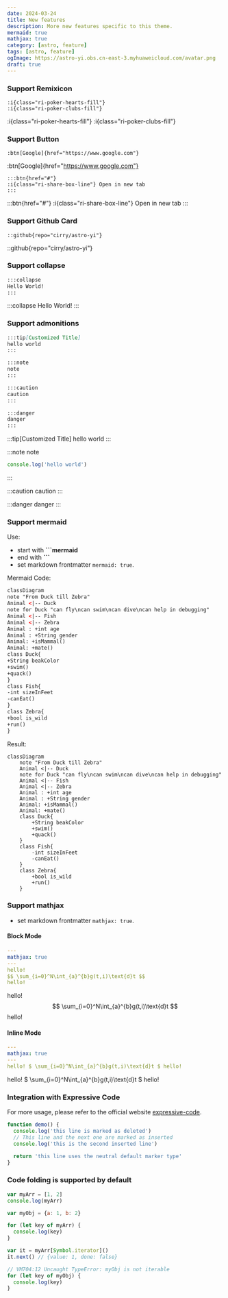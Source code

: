 ```yaml
---
date: 2024-03-24
title: New features
description: More new features specific to this theme.
mermaid: true
mathjax: true
category: [astro, feature]
tags: [astro, feature]
ogImage: https://astro-yi.obs.cn-east-3.myhuaweicloud.com/avatar.png
draft: true
---
```


### Support Remixicon

```text
:i{class="ri-poker-hearts-fill"}
:i{class="ri-poker-clubs-fill"}
```

:i{class="ri-poker-hearts-fill"}
:i{class="ri-poker-clubs-fill"}

### Support Button

```text
:btn[Google]{href="https://www.google.com"}
```

:btn[Google]{href="https://www.google.com"}

```text
:::btn{href="#"}
:i{class="ri-share-box-line"} Open in new tab
:::
```

:::btn{href="#"}
:i{class="ri-share-box-line"} Open in new tab
:::

### Support Github Card

```text
::github{repo="cirry/astro-yi"}
```

::github{repo="cirry/astro-yi"}

### Support collapse

```bash
:::collapse
Hello World!
:::
```

:::collapse
Hello World!
:::

### Support admonitions

```markdown
:::tip[Customized Title]
hello world
:::

:::note
note
:::

:::caution
caution
:::

:::danger
danger
:::

```

:::tip[Customized Title]
hello world
:::

:::note
note

```js
console.log('hello world')
```

:::

:::caution
caution
:::

:::danger
danger
:::

### Support mermaid

Use:

+ start with **```mermaid**
+ end with **```**
+ set markdown frontmatter `mermaid: true`.

Mermaid Code:

```html title="mermaid.md"
classDiagram
note "From Duck till Zebra"
Animal <|-- Duck
note for Duck "can fly\ncan swim\ncan dive\ncan help in debugging"
Animal <|-- Fish
Animal <|-- Zebra
Animal : +int age
Animal : +String gender
Animal: +isMammal()
Animal: +mate()
class Duck{
+String beakColor
+swim()
+quack()
}
class Fish{
-int sizeInFeet
-canEat()
}
class Zebra{
+bool is_wild
+run()
}
```

Result:

```mermaid
classDiagram
    note "From Duck till Zebra"
    Animal <|-- Duck
    note for Duck "can fly\ncan swim\ncan dive\ncan help in debugging"
    Animal <|-- Fish
    Animal <|-- Zebra
    Animal : +int age
    Animal : +String gender
    Animal: +isMammal()
    Animal: +mate()
    class Duck{
        +String beakColor
        +swim()
        +quack()
    }
    class Fish{
        -int sizeInFeet
        -canEat()
    }
    class Zebra{
        +bool is_wild
        +run()
    }
```

### Support mathjax

+ set markdown frontmatter `mathjax: true`.

#### Block Mode

```yaml title="Mathjax.md"
---
mathjax: true
---
hello!
$$ \sum_{i=0}^N\int_{a}^{b}g(t,i)\text{d}t $$
hello!
```

hello!
$$ \sum_{i=0}^N\int_{a}^{b}g(t,i)\text{d}t $$
hello!

#### Inline Mode

```yaml title="Mathjax.md"
---
mathjax: true
---
hello! $ \sum_{i=0}^N\int_{a}^{b}g(t,i)\text{d}t $ hello!
```

hello! $ \sum_{i=0}^N\int_{a}^{b}g(t,i)\text{d}t $ hello!

### Integration with Expressive Code

For more usage, please refer to the official website [expressive-code](https://expressive-code.com/).

```js title="line-markers.js" del={2} ins={3-4} {6}
function demo() {
  console.log('this line is marked as deleted')
  // This line and the next one are marked as inserted
  console.log('this is the second inserted line')

  return 'this line uses the neutral default marker type'
}
```

### Code folding is supported by default

```js
var myArr = [1, 2]
console.log(myArr)

var myObj = {a: 1, b: 2}

for (let key of myArr) {
  console.log(key)
}

var it = myArr[Symbol.iterator]()
it.next() // {value: 1, done: false}

// VM704:12 Uncaught TypeError: myObj is not iterable
for (let key of myObj) {
  console.log(key)
}

```
